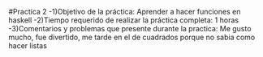 #Practica 2
-1)Objetivo de la práctica: Aprender a hacer funciones en haskell
-2)Tiempo requerido de realizar la práctica completa: 1 horas
-3)Comentarios y problemas que presente durante la practica: Me gusto mucho, fue divertido, me tarde en el de cuadrados porque no sabia como hacer listas